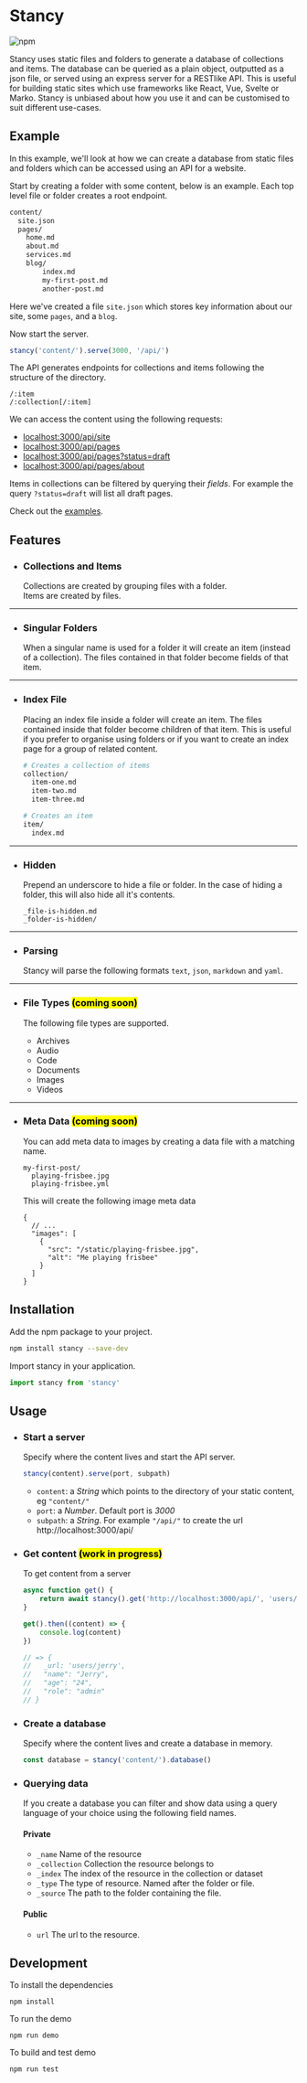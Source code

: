# Stancy

![npm](https://img.shields.io/npm/v/stancy)

Stancy uses static files and folders to generate a database of collections and items. The database can be queried as a plain object, outputted as a json file, or served using an express server for a RESTlike API. This is useful for building static sites which use frameworks like React, Vue, Svelte or Marko. Stancy is unbiased about how you use it and can be customised to suit different use-cases.

## Example

In this example, we'll look at how we can create a database from static files and folders which can be accessed using an API for a website.

Start by creating a folder with some content, below is an example. Each top level file or folder creates a root endpoint.

```bash
content/
  site.json
  pages/
    home.md
    about.md
    services.md
    blog/
        index.md
        my-first-post.md
        another-post.md
```

Here we've created a file `site.json` which stores key information about our site, some `pages`, and a `blog`.

Now start the server.

```js
stancy('content/').serve(3000, '/api/')
```

The API generates endpoints for collections and items following the structure of the directory.

```
/:item
/:collection[/:item]
```

We can access the content using the following requests:

- [localhost:3000/api/site](http://localhost:3000/api/site)
- [localhost:3000/api/pages](http://localhost:3000/api/pages)
- [localhost:3000/api/pages?status=draft](http://localhost:3000/api/pages?status=draft)
- [localhost:3000/api/pages/about](http://localhost:3000/api/pages/about)

Items in collections can be filtered by querying their _fields_. For example the query `?status=draft` will list all draft pages.

Check out the [examples](/examples).


## Features

- ### Collections and Items

  Collections are created by grouping files with a folder.\
  Items are created by files.

---

- ### Singular Folders
  
  When a singular name is used for a folder it will create an item (instead of a collection). The files contained in that folder become fields of that item.

---

- ### Index File

  Placing an index file inside a folder will create an item. The files contained inside that folder become children of that item. This is useful if you prefer to organise using folders or if you want to create an index page for a group of related content.

  ```bash
  # Creates a collection of items
  collection/
    item-one.md
    item-two.md
    item-three.md

  # Creates an item
  item/
    index.md
  ```

---

- ### Hidden

  Prepend an underscore to hide a file or folder. In the case of hiding a folder, this will also hide all it's contents.

  ```
  _file-is-hidden.md
  _folder-is-hidden/
  ```

---

- ### Parsing

  Stancy will parse the following formats `text`, `json`, `markdown` and `yaml`.

---

- ### File Types <mark>(coming soon)</mark>

  The following file types are supported.

  - Archives
  - Audio
  - Code
  - Documents
  - Images
  - Videos

---

- ### Meta Data <mark>(coming soon)</mark>

  You can add meta data to images by creating a data file with a matching name.

  ```
  my-first-post/
    playing-frisbee.jpg
    playing-frisbee.yml
  ```

  This will create the following image meta data

  ```jsonc
  {
    // ...
    "images": [
      {
        "src": "/static/playing-frisbee.jpg",
        "alt": "Me playing frisbee"
      }
    ]
  }
  ```

## Installation

Add the npm package to your project.

```bash
npm install stancy --save-dev
```

Import stancy in your application.

```js
import stancy from 'stancy'
```

## Usage

- ### Start a server

    Specify where the content lives and start the API server.

    ```js
    stancy(content).serve(port, subpath)
    ```

    - `content`: a _String_ which points to the directory of your static content, eg `"content/"`
    - `port`: a _Number_. Default port is _3000_
    - `subpath`: a _String_. For example `"/api/"` to create the url http://localhost:3000/api/

- ### Get content <mark>(work in progress)</mark>

    To get content from a server

    ```js
    async function get() {
        return await stancy().get('http://localhost:3000/api/', 'users/jerry');
    }

    get().then((content) => {
        console.log(content)
    })

    // => {
    //   _url: 'users/jerry',
    //   "name": "Jerry",
    //   "age": "24",
    //   "role": "admin"
    // }
    ```

- ### Create a database

    Specify where the content lives and create a database in memory.
  
    ```js
    const database = stancy('content/').database()
    ```
- ### Querying data

    If you create a database you can filter and show data using a query language of your choice using the following field names.

    #### Private

    - `_name` Name of the resource
    - `_collection` Collection the resource belongs to
    - `_index` The index of the resource in the collection or dataset
    - `_type` The type of resource. Named after the folder or file.
    - `_source` The path to the folder containing the file.


    #### Public

    - `url` The url to the resource.


## Development

To install the dependencies

```
npm install
```

To run the demo

```
npm run demo
```

To build and test demo

```
npm run test
```
